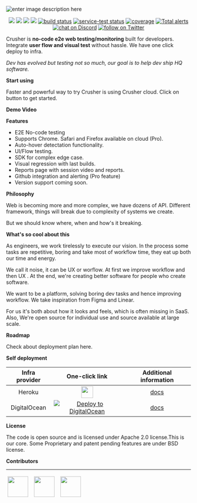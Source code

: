 ![enter image description here](https://i.imgur.com/6pl1sro.png)

<p align="center">
    <a href="https://github.com/badges/shields/graphs/contributors" alt="Contributors">
        <img src="https://img.shields.io/github/contributors/badges/shields" /></a>
    <a href="#backers" alt="Backers on Open Collective">
        <img src="https://img.shields.io/opencollective/backers/shields" /></a>
    <a href="#sponsors" alt="Sponsors on Open Collective">
        <img src="https://img.shields.io/opencollective/sponsors/shields" /></a>
    <a href="https://github.com/badges/shields/pulse" alt="Activity">
        <img src="https://img.shields.io/github/commit-activity/m/badges/shields" /></a>
    <a href="https://circleci.com/gh/badges/shields/tree/master">
        <img src="https://img.shields.io/circleci/project/github/badges/shields/master" alt="build status"></a>
    <a href="https://circleci.com/gh/badges/daily-tests">
        <img src="https://img.shields.io/circleci/project/github/badges/daily-tests?label=service%20tests"
            alt="service-test status"></a>
    <a href="https://coveralls.io/github/badges/shields">
        <img src="https://img.shields.io/coveralls/github/badges/shields"
            alt="coverage"></a>
    <a href="https://lgtm.com/projects/g/badges/shields/alerts/">
        <img src="https://img.shields.io/lgtm/alerts/g/badges/shields"
            alt="Total alerts"/></a>
    <a href="https://discord.gg/HjJCwm5">
        <img src="https://img.shields.io/discord/308323056592486420?logo=discord"
            alt="chat on Discord"></a>
    <a href="https://twitter.com/intent/follow?screen_name=shields_io">
        <img src="https://img.shields.io/twitter/follow/shields_io?style=social&logo=twitter"
            alt="follow on Twitter"></a>
</p>

Crusher is **no-code e2e web testing/monitoring** built for developers. Integrate **user flow and visual test** without hassle. We have one click deploy to infra.

*Dev has evolved but testing not so much, our goal is to help dev ship HQ software.*

**Start using**

Faster and powerful way to try Crusher is using Crusher cloud. Click on button to get started.

**Demo Video**

**Features**
- E2E No-code testing
- Supports Chrome. Safari and Firefox available on cloud (Pro).
- Auto-hover detectation functionality.
- UI/Flow testing.
- SDK for complex edge case.
- Visual regression with last builds.
- Reports page with session video and reports.
- Github integration and alerting (Pro feature)
- Version support coming soon.

**Philosophy**

Web is becoming more and more complex, we have dozens of API. Different framework, things will break due to complexity of systems we create.

But we should know where, when and how's it breaking.


**What's so cool about this**

As engineers, we work tirelessly to execute our vision. In the process some tasks are repetitive, boring and take most of workflow time, they eat up both our time and energy.

We call it noise, it can be UX or worflow. At first we improve workflow and then UX . At the end, we're creating better software for people who create software.

We want to be a platform, solving boring dev tasks and hence improving workflow. We take inspiration from Figma and Linear.

For us it's both about how it looks and feels, which is often missing in SaaS. Also, We're open source for individual use and source available at large scale.


**Roadmap**

Check about deployment plan here.

**Self deployment**


| **Infra provider** | **One-click link** | **Additional information** |
|:------------------:|:------------------------------------------------------------------------------------------------------------------------------------------------------------------------------------------------------------------------------------------------------------------:|:-------------------------------------------------------------------------------------------------------------------------------------------------:|
| Heroku | [<img src="https://www.herokucdn.com/deploy/button.svg" height="32px"/>](https://heroku.com/deploy?template=https://github.com/crusherdev/crusher) | [docs](https://hasura.io/docs/latest/graphql/core/guides/deployment/heroku-one-click.html) |
| DigitalOcean | [![Deploy to DigitalOcean](https://graphql-engine-cdn.hasura.io/img/create_hasura_droplet_200px.png)](https://marketplace.digitalocean.com/apps/hasura?action=deploy&refcode=c4d9092d2c48&utm_source=hasura&utm_campaign=readme) | [docs](https://hasura.io/docs/latest/graphql/core/guides/deployment/digital-ocean-one-click.html#hasura-graphql-engine-digitalocean-one-click-app) |

**License**

The code is open source and is licensed under Apache 2.0 license.This is our core. Some Proprietary and patent pending features are under BSD license.

**Contributors**<hr/>
<img src="https://avatars.githubusercontent.com/u/6849438?v=4" height="56" style="margin: 4px;"/> &nbsp;<img src="https://avatars.githubusercontent.com/u/16796008?v=4" height="56" style="margin: 4px;"/> &nbsp;<img src="https://avatars.githubusercontent.com/u/51117080?v=4" height="56" style="margin: 4px;"/>


